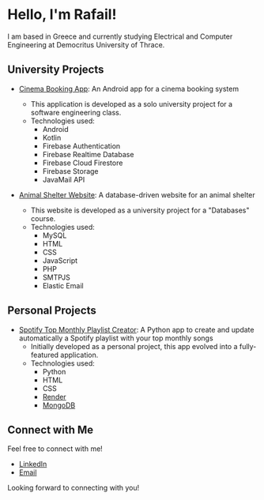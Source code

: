 # Hello, I'm Rafail!

I am based in Greece and currently studying Electrical and Computer Engineering at Democritus University of Thrace.

## University Projects

- [Cinema Booking App](https://github.com/rafailpapastamou/cinema-booking-app): An Android app for a cinema booking system
  - This application is developed as a solo university project for a software engineering class. 
  - Technologies used:
    - Android
    - Kotlin
    - Firebase Authentication
    - Firebase Realtime Database
    - Firebase Cloud Firestore
    - Firebase Storage
    - JavaMail API

- [Animal Shelter Website](https://github.com/rafailpapastamou/animal-shelter-website): A database-driven website for an animal shelter
  - This website is developed as a university project for a "Databases" course.
  - Technologies used:
    - MySQL
    - HTML
    - CSS
    - JavaScript
    - PHP
    - SMTPJS
    - Elastic Email
   
## Personal Projects

- [Spotify Top Monthly Playlist Creator](https://github.com/rafailpapastamou/spotify-top-monthly-playlist): A Python app to create and update automatically a Spotify playlist with your top monthly songs
  - Initially developed as a personal project, this app evolved into a fully-featured application.
  - Technologies used:
    - Python
    - HTML
    - CSS
    - [Render](https://render.com/)
    - [MongoDB](https://www.mongodb.com/)

## Connect with Me

Feel free to connect with me!

- [LinkedIn](https://www.linkedin.com/in/rafail-papastamou/)
- [Email](mailto:rafail.papastamou@gmail.com)

Looking forward to connecting with you!
